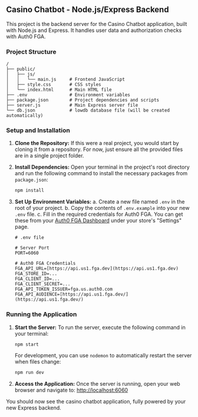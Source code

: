 ## Casino Chatbot - Node.js/Express Backend

This project is the backend server for the Casino Chatbot application, built with Node.js and Express. It handles user data and authorization checks with Auth0 FGA.

### Project Structure

```
/
├── public/
│   ├── js/
│   │   └── main.js     # Frontend JavaScript
│   ├── style.css       # CSS styles
│   └── index.html      # Main HTML file
├── .env                # Environment variables
├── package.json        # Project dependencies and scripts
├── server.js           # Main Express server file
└── db.json             # lowdb database file (will be created automatically)
```

### Setup and Installation

1.  **Clone the Repository:**
    If this were a real project, you would start by cloning it from a repository. For now, just ensure all the provided files are in a single project folder.

2.  **Install Dependencies:**
    Open your terminal in the project's root directory and run the following command to install the necessary packages from `package.json`:
    ```bash
    npm install
    ```

3.  **Set Up Environment Variables:**
    a. Create a new file named `.env` in the root of your project.
    b. Copy the contents of `.env.example` into your new `.env` file.
    c. Fill in the required credentials for Auth0 FGA. You can get these from your [Auth0 FGA Dashboard](https://dashboard.fga.dev/) under your store's "Settings" page.

    ```
    # .env file

    # Server Port
    PORT=6060

    # Auth0 FGA Credentials
    FGA_API_URL=[https://api.us1.fga.dev](https://api.us1.fga.dev)
    FGA_STORE_ID=...
    FGA_CLIENT_ID=...
    FGA_CLIENT_SECRET=...
    FGA_API_TOKEN_ISSUER=fga.us.auth0.com
    FGA_API_AUDIENCE=[https://api.us1.fga.dev/](https://api.us1.fga.dev/)
    ```

### Running the Application

1.  **Start the Server:**
    To run the server, execute the following command in your terminal:
    ```bash
    npm start
    ```
    For development, you can use `nodemon` to automatically restart the server when files change:
    ```bash
    npm run dev
    ```

2.  **Access the Application:**
    Once the server is running, open your web browser and navigate to:
    [http://localhost:6060](http://localhost:6060)

You should now see the casino chatbot application, fully powered by your new Express backend.
